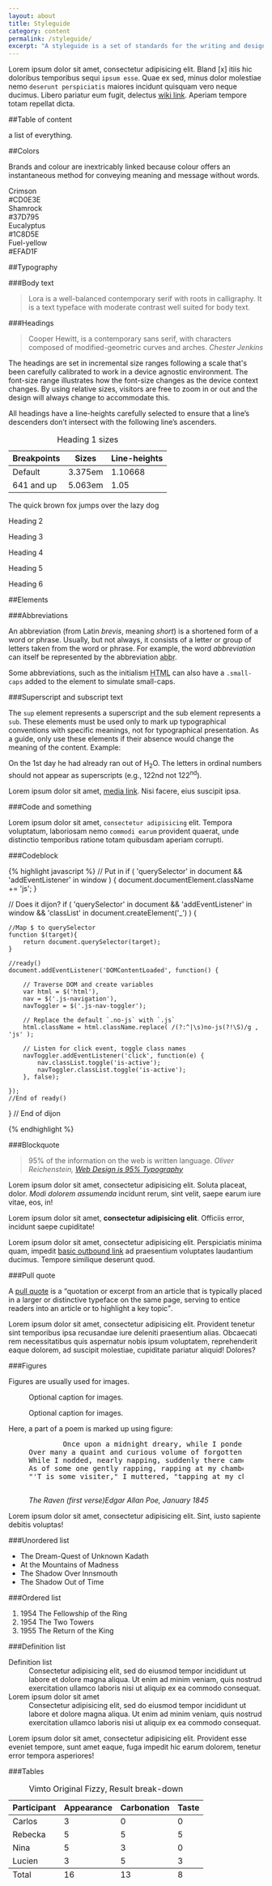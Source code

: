 ```yaml
---
layout: about
title: Styleguide
category: content
permalink: /styleguide/
excerpt: "A styleguide is a set of standards for the writing and design of documents, either for general use or for a specific publication, organization, or field."
---
```

Lorem ipsum dolor sit amet, consectetur adipisicing elit. Bland [x] itiis hic doloribus temporibus sequi <code>ipsum esse</code>. Quae ex sed, minus dolor molestiae nemo <code>deserunt perspiciatis</code> maiores incidunt quisquam vero neque ducimus. Libero pariatur eum fugit, delectus [wiki link][wiki]. Aperiam tempore totam repellat dicta.

##Table of content

a list of everything.

##Colors

Brands and colour are inextricably linked because colour offers an instantaneous method for conveying meaning and message without words.

<div class="sg__swatches">
	<div class="sg__swatch bg--primary">
		<div class="sg__swatch__label">
			Crimson<br>
			#CD0E3E</div>
	</div>
	<div class="sg__swatch bg--secondary">
		<div class="sg__swatch__label">
			Shamrock<br>
			#37D795</div>
	</div>
	<div class="sg__swatch bg--tertiary">
		<div class="sg__swatch__label">
			Eucalyptus<br>
			#1C8D5E</div>
	</div>
	<div class="sg__swatch bg--accent">
		<div class="sg__swatch__label">
			Fuel-yellow<br>
			#EFAD1F</div>
	</div>
</div>

##Typography

###Body text

> Lora is a well-balanced contemporary serif with roots in calligraphy. It is a text typeface with moderate contrast well suited for body text.

###Headings

> Cooper Hewitt, is a contemporary sans serif, with characters composed of modified-geometric curves and arches. <cite>Chester Jenkins</cite>

The headings are set in incremental size ranges following a scale that's been carefully calibrated to work in a device agnostic environment. The font-size range illustrates how the font-size changes as the device context changes. By using relative sizes, visitors are free to zoom in or out and the design will always change to accommodate this.

All headings have a line-heights carefully selected to ensure that a line’s descenders don’t intersect with the following line’s ascenders.

<div class="table-wrapper">
	<table>
		<caption>Heading 1 sizes</caption>
		<thead>
			<tr>
				<th>Breakpoints</th>
				<th>Sizes</th>
				<th>Line-heights</th>
			</tr>
		</thead>
		<tbody>
			<tr>
				<td>Default</td>
				<td>3.375em</td>
				<td>1.10668</td>
			</tr>
			<tr>
				<td>641 and up</td>
				<td>5.063em</td>
				<td>1.05</td>
			</tr>
		</tbody>
	</table>
</div>

<p class="h1">The quick brown fox jumps over the lazy dog</p>

<p class="h2">Heading 2</p>
<p class="h3">Heading 3</p>
<p class="h4">Heading 4</p>
<p class="h5">Heading 5</p>
<p class="h6">Heading 6</p>

##Elements

###Abbreviations

An abbreviation (from Latin <i lang="la">brevis</i>, meaning <i>short</i>) is a shortened form of a word or phrase. Usually, but not always, it consists of a letter or group of letters taken from the word or phrase. For example, the word <i>abbreviation</i> can itself be represented by the abbreviation <abbr title="abbreviation">abbr</abbr>.

Some abbreviations, such as the initialism <abbr title="HyperText Markup Language" class="small-caps">HTML</abbr> can also have a <code>.small-caps</code> added to the element to simulate small-caps.

###Superscript and subscript text

The <code>sup</code> element represents a superscript and the sub element represents a <code>sub</code>. These elements must be used only to mark up typographical conventions with specific meanings, not for typographical presentation. As a guide, only use these elements if their absence would change the meaning of the content. Example:

On the 1st day he had already ran out of H<sub>2</sub>O. The letters in ordinal numbers should not appear as superscripts (e.g., 122nd not 122<sup>nd</sup>).

Lorem ipsum dolor sit amet, [media link][media]. Nisi facere, eius suscipit ipsa.

###Code and something

Lorem ipsum dolor sit amet, <code>consectetur adipisicing</code> elit. Tempora voluptatum, laboriosam nemo <code>commodi earum</code> provident quaerat, unde distinctio temporibus ratione totam quibusdam aperiam corrupti.

###Codeblock

{% highlight javascript %}
// Put in <head>
if ( 'querySelector' in document && 'addEventListener' in window ) {
    document.documentElement.className += 'js';
}

// Does it dijon?
if ( 'querySelector' in document && 'addEventListener' in window && 'classList' in document.createElement('_') ) {
	
	//Map $ to querySelector
	function $(target){
		return document.querySelector(target);
	}
 
 	//ready()
	document.addEventListener('DOMContentLoaded', function() {
 
		// Traverse DOM and create variables
		var html = $('html'),
		nav = $('.js-navigation'),
		navToggler = $('.js-nav-toggler');
		
		// Replace the default `.no-js` with `.js`
		html.className = html.className.replace( /(?:^|\s)no-js(?!\S)/g , 'js' );
		
		// Listen for click event, toggle class names
		navToggler.addEventListener('click', function(e) {
			nav.classList.toggle('is-active');
			navToggler.classList.toggle('is-active');
		}, false);
 
	});
	//End of ready()
 
}
// End of dijon

{% endhighlight %}

###Blockquote

> 95% of the information on the web is written language. <cite>Oliver Reichenstein, [Web Design is 95% Typography][quote]</cite>

[quote]: https://ia.net/know-how/the-web-is-all-about-typography-period

Lorem ipsum dolor sit amet, consectetur adipisicing elit. Soluta placeat, dolor. *Modi dolorem assumenda* incidunt rerum, sint velit, saepe earum iure vitae, eos, in!

Lorem ipsum dolor sit amet, **consectetur adipisicing elit**. Officiis error, incidunt saepe cupiditate!

Lorem ipsum dolor sit amet, consectetur adipisicing elit. Perspiciatis minima quam, impedit [basic outbound link][outbound] ad praesentium voluptates laudantium ducimus. Tempore similique deserunt quod.

###Pull quote

A [pull quote][pullquote] is a <q>quotation or excerpt from an article that is typically placed in a larger or distinctive typeface on the same page, serving to entice readers into an article or to highlight a key topic</q>.

<p data-pullquote="By using HTML5’s data-attribute and CSS’s content to include a pull quote in the page, it isn’t a repetition of content."></p>

Lorem ipsum dolor sit amet, consectetur adipisicing elit. Provident tenetur sint temporibus ipsa recusandae iure deleniti praesentium alias. Obcaecati rem necessitatibus quis aspernatur nobis ipsum voluptatem, reprehenderit eaque dolorem, ad suscipit molestiae, cupiditate pariatur aliquid! Dolores?

###Figures

Figures are usually used for images.

<figure>
	<img class="js-lazy-load" data-original="http://placehold.it/640x360&text=16:9" alt="">
	<figcaption>Optional caption for images.</figcaption>
</figure>

<figure>
	<img class="js-lazy-load" data-original="http://placehold.it/640x360&text=16:9" alt=""><img class="js-lazy-load" data-original="http://placehold.it/640x360&text=16:9" alt="">
	<figcaption>Optional caption for images.</figcaption>
</figure>

Here, a part of a poem is marked up using figure:

<figure>
	<pre>
		Once upon a midnight dreary, while I pondered, weak and weary,
Over many a quaint and curious volume of forgotten lore,
While I nodded, nearly napping, suddenly there came a tapping,
As of some one gently rapping, rapping at my chamber door.
"'T is some visiter," I muttered, "tapping at my chamber door–Only this, and nothing more."
	</pre>
	<cite>The Raven (first verse)Edgar Allan Poe, January 1845</cite>
</figure>

Lorem ipsum dolor sit amet, consectetur adipisicing elit. Sint, iusto sapiente debitis voluptas!

###Unordered list

- The Dream-Quest of Unknown Kadath
- At the Mountains of Madness
- The Shadow Over Innsmouth
- The Shadow Out of Time

###Ordered list

1. 1954 The Fellowship of the Ring
2. 1954 The Two Towers
3. 1955 The Return of the King

###Definition list

<dl>
   <dt>Definition list</dt>
   <dd>Consectetur adipisicing elit, sed do eiusmod tempor incididunt ut labore et dolore magna 
aliqua. Ut enim ad minim veniam, quis nostrud exercitation ullamco laboris nisi ut aliquip ex ea 
commodo consequat.</dd>
   <dt>Lorem ipsum dolor sit amet</dt>
   <dd>Consectetur adipisicing elit, sed do eiusmod tempor incididunt ut labore et dolore magna 
aliqua. Ut enim ad minim veniam, quis nostrud exercitation ullamco laboris nisi ut aliquip ex ea 
commodo consequat.</dd>
</dl>

Lorem ipsum dolor sit amet, consectetur adipisicing elit. Provident esse eveniet tempore, sunt amet eaque, fuga impedit hic earum dolorem, tenetur error tempora asperiores!

###Tables

<div class="table-wrapper">
  <table>
    <caption>Vimto Original Fizzy, Result break-down</caption>
    <thead>
      <tr>
        <th>Participant</th>
        <th>Appearance</th>
        <th>Carbonation</th>
        <th>Taste</th>
      </tr>
    </thead>
    <tfoot>
       <tr><td>Total</td><td>16</td><td>13</td><td>8</td></tr>
    </tfoot>
    <tbody>
    <tr><td>Carlos</td><td>3</td><td>0</td><td>0</td></tr>
    <tr><td>Rebecka</td><td>5</td><td>5</td><td>5</td></tr>
    <tr><td>Nina</td><td>5</td><td>3</td><td>0</td></tr>
    <tr><td>Lucien</td><td>3</td><td>5</td><td>3</td></tr>
    </tbody>
  </table>
</div>

[pullquote]: http://en.wikipedia.org/wiki/Pull_quote
[wiki]: http://en.wikipedia.org/wiki/Stout
[media]: http://www.youtube.com/watch?v=B8s_1UcdoNI
[outbound]: http://www.google.com